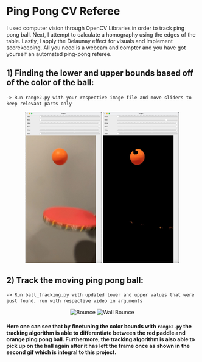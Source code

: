 # Ping Pong CV Referee
I used computer vision through OpenCV Libraries in order to track ping pong ball. Next, I attempt to calculate a homography using the edges of the table. Lastly, I apply the Delaunay effect for visuals and implement scorekeeping. All you need is a webcam and compter and you have got yourself an automated ping-pong referee.

## 1) Finding the lower and upper bounds based off of the color of the ball:
    -> Run range2.py with your respective image file and move sliders to keep relevant parts only

<div className="justify-content-between items-center">
<center>
    <img src="/images/before.jpeg" alt="Before" width="200"/>
    <span width="200"> </span>
    <img src="/images/after.jpeg" alt="After" width="200"/>
</center>
</div>



## 2) Track the moving ping pong ball:
    -> Run ball_tracking.py with updated lower and upper values that were just found, run with respective video in arguments

<div className="justify-content-between items-center">
<center>
    <img src="/images/bounceResult.gif" alt="Bounce" width="200"/>
    <img src="/images/bounceWall.gif" alt="Wall Bounce" width="600"/>
</center>
</div>

#### Here one can see that by finetuning the color bounds with `range2.py` the tracking algorithm is able to differentiate between the red paddle and orange ping pong ball. Furthermore, the tracking algorithm is also able to pick up on the ball again after it has left the frame once as shown in the second gif which is integral to this project. 
